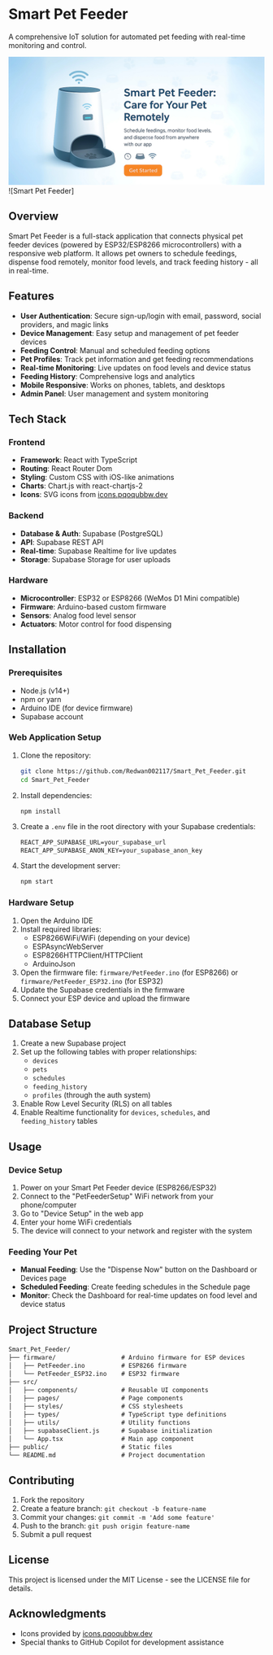 # Smart Pet Feeder

A comprehensive IoT solution for automated pet feeding with real-time monitoring and control.

<img src="https://github.com/Redwan002117/Smart_Pet_Feeder/blob/main/Smart_Pet_Feeder_Banner.png"/>![Smart Pet Feeder]

## Overview

Smart Pet Feeder is a full-stack application that connects physical pet feeder devices (powered by ESP32/ESP8266 microcontrollers) with a responsive web platform. It allows pet owners to schedule feedings, dispense food remotely, monitor food levels, and track feeding history - all in real-time.

## Features

- **User Authentication**: Secure sign-up/login with email, password, social providers, and magic links
- **Device Management**: Easy setup and management of pet feeder devices
- **Feeding Control**: Manual and scheduled feeding options
- **Pet Profiles**: Track pet information and get feeding recommendations
- **Real-time Monitoring**: Live updates on food levels and device status
- **Feeding History**: Comprehensive logs and analytics
- **Mobile Responsive**: Works on phones, tablets, and desktops
- **Admin Panel**: User management and system monitoring

## Tech Stack

### Frontend
- **Framework**: React with TypeScript
- **Routing**: React Router Dom
- **Styling**: Custom CSS with iOS-like animations
- **Charts**: Chart.js with react-chartjs-2
- **Icons**: SVG icons from [icons.pqoqubbw.dev](https://icons.pqoqubbw.dev)

### Backend
- **Database & Auth**: Supabase (PostgreSQL)
- **API**: Supabase REST API
- **Real-time**: Supabase Realtime for live updates
- **Storage**: Supabase Storage for user uploads

### Hardware
- **Microcontroller**: ESP32 or ESP8266 (WeMos D1 Mini compatible)
- **Firmware**: Arduino-based custom firmware
- **Sensors**: Analog food level sensor
- **Actuators**: Motor control for food dispensing

## Installation

### Prerequisites
- Node.js (v14+)
- npm or yarn
- Arduino IDE (for device firmware)
- Supabase account

### Web Application Setup
1. Clone the repository:
   ```bash
   git clone https://github.com/Redwan002117/Smart_Pet_Feeder.git
   cd Smart_Pet_Feeder
   ```

2. Install dependencies:
   ```bash
   npm install
   ```

3. Create a `.env` file in the root directory with your Supabase credentials:
   ```
   REACT_APP_SUPABASE_URL=your_supabase_url
   REACT_APP_SUPABASE_ANON_KEY=your_supabase_anon_key
   ```

4. Start the development server:
   ```bash
   npm start
   ```

### Hardware Setup
1. Open the Arduino IDE
2. Install required libraries:
   - ESP8266WiFi/WiFi (depending on your device)
   - ESPAsyncWebServer
   - ESP8266HTTPClient/HTTPClient
   - ArduinoJson
3. Open the firmware file: `firmware/PetFeeder.ino` (for ESP8266) or `firmware/PetFeeder_ESP32.ino` (for ESP32)
4. Update the Supabase credentials in the firmware
5. Connect your ESP device and upload the firmware

## Database Setup

1. Create a new Supabase project
2. Set up the following tables with proper relationships:
   - `devices`
   - `pets`
   - `schedules`
   - `feeding_history`
   - `profiles` (through the auth system)
3. Enable Row Level Security (RLS) on all tables
4. Enable Realtime functionality for `devices`, `schedules`, and `feeding_history` tables

## Usage

### Device Setup
1. Power on your Smart Pet Feeder device (ESP8266/ESP32)
2. Connect to the "PetFeederSetup" WiFi network from your phone/computer
3. Go to "Device Setup" in the web app
4. Enter your home WiFi credentials
5. The device will connect to your network and register with the system

### Feeding Your Pet
- **Manual Feeding**: Use the "Dispense Now" button on the Dashboard or Devices page
- **Scheduled Feeding**: Create feeding schedules in the Schedule page
- **Monitor**: Check the Dashboard for real-time updates on food level and device status

## Project Structure

```
Smart_Pet_Feeder/
├── firmware/                  # Arduino firmware for ESP devices
│   ├── PetFeeder.ino          # ESP8266 firmware
│   └── PetFeeder_ESP32.ino    # ESP32 firmware
├── src/
│   ├── components/            # Reusable UI components
│   ├── pages/                 # Page components
│   ├── styles/                # CSS stylesheets
│   ├── types/                 # TypeScript type definitions
│   ├── utils/                 # Utility functions
│   ├── supabaseClient.js      # Supabase initialization
│   └── App.tsx                # Main app component
├── public/                    # Static files
└── README.md                  # Project documentation
```

## Contributing

1. Fork the repository
2. Create a feature branch: `git checkout -b feature-name`
3. Commit your changes: `git commit -m 'Add some feature'`
4. Push to the branch: `git push origin feature-name`
5. Submit a pull request

## License

This project is licensed under the MIT License - see the LICENSE file for details.

## Acknowledgments

- Icons provided by [icons.pqoqubbw.dev](https://icons.pqoqubbw.dev)
- Special thanks to GitHub Copilot for development assistance
